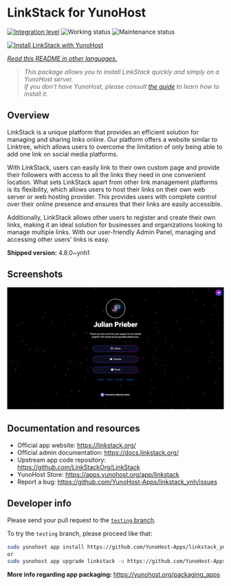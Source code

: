 <!--
N.B.: This README was automatically generated by <https://github.com/YunoHost/apps/tree/master/tools/readme_generator>
It shall NOT be edited by hand.
-->

# LinkStack for YunoHost

[![Integration level](https://dash.yunohost.org/integration/linkstack.svg)](https://dash.yunohost.org/appci/app/linkstack) ![Working status](https://ci-apps.yunohost.org/ci/badges/linkstack.status.svg) ![Maintenance status](https://ci-apps.yunohost.org/ci/badges/linkstack.maintain.svg)

[![Install LinkStack with YunoHost](https://install-app.yunohost.org/install-with-yunohost.svg)](https://install-app.yunohost.org/?app=linkstack)


*[Read this README in other languages.](./ALL_README.md)*

> *This package allows you to install LinkStack quickly and simply on a YunoHost server.*  
> *If you don't have YunoHost, please consult [the guide](https://yunohost.org/install) to learn how to install it.*

## Overview

LinkStack is a unique platform that provides an efficient solution for managing and sharing links online. Our platform offers a website similar to Linktree, which allows users to overcome the limitation of only being able to add one link on social media platforms.

With LinkStack, users can easily link to their own custom page and provide their followers with access to all the links they need in one convenient location. What sets LinkStack apart from other link management platforms is its flexibility, which allows users to host their links on their own web server or web hosting provider. This provides users with complete control over their online presence and ensures that their links are easily accessible.

Additionally, LinkStack allows other users to register and create their own links, making it an ideal solution for businesses and organizations looking to manage multiple links. With our user-friendly Admin Panel, managing and accessing other users' links is easy.


**Shipped version:** 4.8.0~ynh1

## Screenshots

![Screenshot of LinkStack](./doc/screenshots/preview.png)

## Documentation and resources

- Official app website: <https://linkstack.org/>
- Official admin documentation: <https://docs.linkstack.org/>
- Upstream app code repository: <https://github.com/LinkStackOrg/LinkStack>
- YunoHost Store: <https://apps.yunohost.org/app/linkstack>
- Report a bug: <https://github.com/YunoHost-Apps/linkstack_ynh/issues>

## Developer info

Please send your pull request to the [`testing` branch](https://github.com/YunoHost-Apps/linkstack_ynh/tree/testing).

To try the `testing` branch, please proceed like that:

```bash
sudo yunohost app install https://github.com/YunoHost-Apps/linkstack_ynh/tree/testing --debug
or
sudo yunohost app upgrade linkstack -u https://github.com/YunoHost-Apps/linkstack_ynh/tree/testing --debug
```

**More info regarding app packaging:** <https://yunohost.org/packaging_apps>
